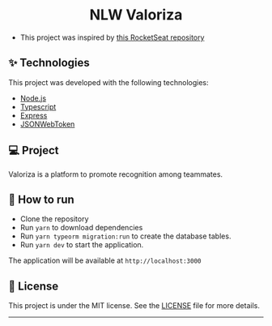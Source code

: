 <h1 align="center">NLW Valoriza</h1>


- This project was inspired by [this RocketSeat repository](https://github.com/rocketseat-education/nlw-06-nodejs)


## ✨ Technologies

This project was developed with the following technologies:

- [Node.js](https://nodejs.org/en/)
- [Typescript](https://www.typescriptlang.org/)
- [Express](https://expressjs.com/pt-br/)
- [JSONWebToken](https://github.com/auth0/node-jsonwebtoken#readme)

## 💻 Project

Valoriza is a platform to promote recognition among teammates.

## 🚀 How to run

- Clone the repository
- Run `yarn` to download dependencies
- Run `yarn typeorm migration:run` to create the database tables.
- Run `yarn dev` to start the application.

The application will be available at `http://localhost:3000`

## 📄 License

This project is under the MIT license. See the [LICENSE](LICENSE.md) file for more details.

---